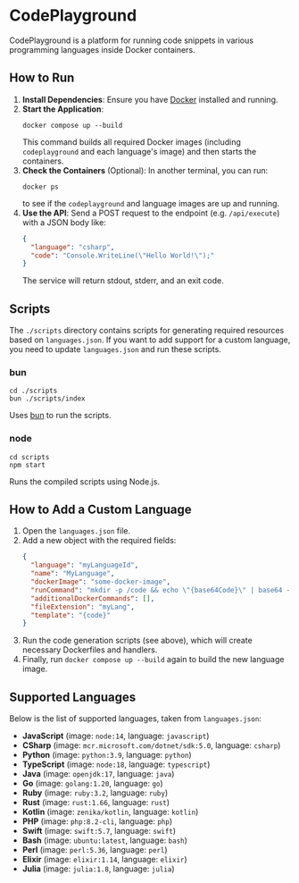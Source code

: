# CodePlayground

CodePlayground is a platform for running code snippets in various programming languages inside Docker containers.

## How to Run
1. **Install Dependencies**: Ensure you have [Docker](https://www.docker.com/) installed and running.
2. **Start the Application**:
   ```
   docker compose up --build
   ```
   This command builds all required Docker images (including `codeplayground` and each language's image) and then starts the containers.
3. **Check the Containers** (Optional): In another terminal, you can run:
   ```
   docker ps
   ```
   to see if the `codeplayground` and language images are up and running.
4. **Use the API**: Send a POST request to the endpoint (e.g. `/api/execute`) with a JSON body like:
   ```json
   {
     "language": "csharp",
     "code": "Console.WriteLine(\"Hello World!\");"
   }
   ```
   The service will return stdout, stderr, and an exit code.

## Scripts
The `./scripts` directory contains scripts for generating required resources based on `languages.json`.
If you want to add support for a custom language, you need to update `languages.json` and run these scripts.

### **bun**
```
cd ./scripts
bun ./scripts/index
```
Uses [bun](https://bun.sh/) to run the scripts.

### **node**
```
cd scripts
npm start
```
Runs the compiled scripts using Node.js.

## How to Add a Custom Language
1. Open the `languages.json` file.
2. Add a new object with the required fields:
   ```json
   {
     "language": "myLanguageId",
     "name": "MyLanguage",
     "dockerImage": "some-docker-image",
     "runCommand": "mkdir -p /code && echo \"{base64Code}\" | base64 -d > /code/temp.myLang && myLanguageCompiler /code/temp.myLang",
     "additionalDockerCommands": [],
     "fileExtension": "myLang",
     "template": "{code}"
   }
   ```
3. Run the code generation scripts (see above), which will create necessary Dockerfiles and handlers.
4. Finally, run `docker compose up --build` again to build the new language image.

## Supported Languages
Below is the list of supported languages, taken from `languages.json`:

- **JavaScript** (image: `node:14`, language: `javascript`)
- **CSharp** (image: `mcr.microsoft.com/dotnet/sdk:5.0`, language: `csharp`)
- **Python** (image: `python:3.9`, language: `python`)
- **TypeScript** (image: `node:18`, language: `typescript`)
- **Java** (image: `openjdk:17`, language: `java`)
- **Go** (image: `golang:1.20`, language: `go`)
- **Ruby** (image: `ruby:3.2`, language: `ruby`)
- **Rust** (image: `rust:1.66`, language: `rust`)
- **Kotlin** (image: `zenika/kotlin`, language: `kotlin`)
- **PHP** (image: `php:8.2-cli`, language: `php`)
- **Swift** (image: `swift:5.7`, language: `swift`)
- **Bash** (image: `ubuntu:latest`, language: `bash`)
- **Perl** (image: `perl:5.36`, language: `perl`)
- **Elixir** (image: `elixir:1.14`, language: `elixir`)
- **Julia** (image: `julia:1.8`, language: `julia`)


